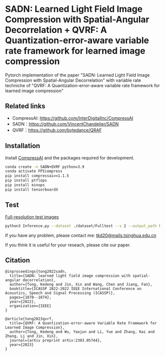 # SADN: Learned Light Field Image Compression with Spatial-Angular Decorrelation + QVRF: A Quantization-error-aware variable rate framework for learned image compression 

Pytorch implementation of the paper "SADN: Learned Light Field Image Compression with Spatial-Angular Decorrelation" with variable rate techniche of "QVRF: A Quantization-error-aware variable rate framework for learned image compression"

## Related links
 * CompressAI: https://github.com/InterDigitalInc/CompressAI
 * SADN：https://github.com/VincentChandelier/SADN
 * QVRF：https://github.com/bytedance/QRAF
 
## Installation

Install [CompressAI](https://github.com/InterDigitalInc/CompressAI) and the packages required for development.
```bash
conda create -n SADN+QVRF python=3.9
conda activate FPIcompress
pip install compressai==1.1.5
pip install ptflops
pip install einops
pip install tensorboardX
```

## Test
[Full-resolution test images](https://pan.baidu.com/s/14LdMV7ybwEiSauR4DlfiQA?pwd=gf66)
```bash
python3 Inference.py --dataset ./dataset/Fulltest --s 2 --output_path SADNSTE -p ./Proposed_STE__28_checkpoint.pth.tar --patch 832 --factormode 0 --factor 0.1
```

If you have any problem, please contact me: tkd20@mails.tsinghua.edu.cn

If you think it is useful for your reseach, please cite our paper.
## Citation
```
@inproceedings{tong2022sadn,
  title={SADN: learned light field image compression with spatial-angular decorrelation},
  author={Tong, Kedeng and Jin, Xin and Wang, Chen and Jiang, Fan},
  booktitle={ICASSP 2022-2022 IEEE International Conference on Acoustics, Speech and Signal Processing (ICASSP)},
  pages={1870--1874},
  year={2022},
  organization={IEEE}
}

@article{tong2023qvrf,
  title={QVRF: A Quantization-error-aware Variable Rate Framework for Learned Image Compression},
  author={Tong, Kedeng and Wu, Yaojun and Li, Yue and Zhang, Kai and Zhang, Li and Jin, Xin},
  journal={arXiv preprint arXiv:2303.05744},
  year={2023}
}
```

